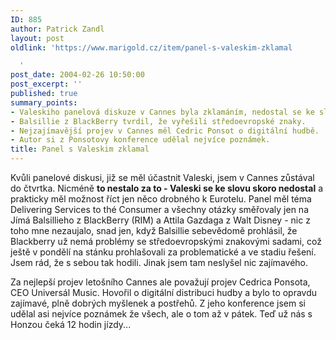 ```yaml
---
ID: 885
author: Patrick Zandl
layout: post
oldlink: 'https://www.marigold.cz/item/panel-s-valeskim-zklamal

  '
post_date: 2004-02-26 10:50:00
post_excerpt: ''
published: true
summary_points:
- Valeskiho panelová diskuze v Cannes byla zklamáním, nedostal se ke slovu.
- Balsillie z BlackBerry tvrdil, že vyřešili středoevropské znaky.
- Nejzajímavější projev v Cannes měl Cedric Ponsot o digitální hudbě.
- Autor si z Ponsotovy konference udělal nejvíce poznámek.
title: Panel s Valeskim zklamal
---
```


<p>
Kvůli panelové diskusi, již se měl účastnit Valeski, jsem v Cannes zůstával do čtvrtka. Nicméně <STRONG>to nestalo za to - Valeski se ke slovu skoro&#160;nedostal</STRONG> a prakticky měl možnost říct jen něco drobného k Eurotelu. Panel měl téma Delivering Services to thé Consumer a všechny otázky směřovaly jen na Jímá Balsillieho z BlackBerry (RIM) a Attila Gazdaga z Walt Disney - nic z toho mne nezaujalo, snad jen, když Balsillie sebevědomě prohlásil, že Blackberry už nemá problémy se středoevropskými znakovými sadami, což ještě v pondělí na stánku prohlašovali za problematické a ve stadiu řešení. Jsem rád, že s sebou tak hodili. Jinak jsem tam neslyšel nic zajímavého. 
<p>

<p>
Za nejlepší projev letošního Cannes ale považují projev Cedrica Ponsota, CEO Universál Music. Hovořil o digitální distribuci hudby a bylo to opravdu zajímavé, plně dobrých myšlenek a postřehů. Z jeho konference jsem si udělal asi nejvíce poznámek že všech, ale o tom až v pátek. Teď už nás s Honzou čeká 12 hodin jízdy... </p>